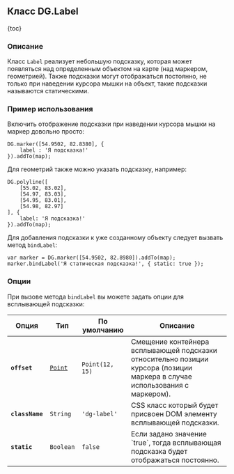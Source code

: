 ## Класс DG.Label

{toc}

### Описание

Класс `Label` реализует небольшую подсказку, которая может появляться над определенным объектом на карте (над маркером, геометрией). Также подсказки могут отображаться постоянно, не только при наведении курсора мышки на объект, такие подсказки называются статическими. <!--Сам клаcc `Label` реализует интерфейс [ILayer](/doc/maps/manual/interfaces#ilayer) и может быть использован для создания автономной статической подсказки на карте. TODO: JSAPI-3564-->

### Пример использования

Включить отображение подсказки при наведении курсора мышки на маркер довольно просто:

    DG.marker([54.9502, 82.8380], {
        label : 'Я подсказка!'
    }).addTo(map);

Для геометрий также можно указать подсказку, например:

    DG.polyline([
        [55.02, 83.02],
        [54.97, 83.03],
        [54.95, 83.01],
        [54.98, 82.97]
    ], {
        label: 'Я подсказка!'
    }).addTo(map);

Для добавления подсказки к уже созданному объекту следует вызвать метод `bindLabel`:

    var marker = DG.marker([54.9502, 82.8980]).addTo(map);
    marker.bindLabel('Я статическая подсказка!', { static: true });

<!--
TODO: JSAPI-3564    
Отображение автономной статической подсказки на карте:
    
    DG.label('Я автономная подсказка!')
        .setLatLng([54.9502, 82.8980]);
        .addTo(map);

### Конструктор
...
-->

### Опции

При вызове метода `bindLabel` вы можете задать опции для всплывающей подсказки:

<table>
    <thead>
        <tr>
            <th>Опция</th>
            <th>Тип</th>
            <th>По умолчанию</th>
            <th>Описание</th>
        </tr>
    </thead>
    <tbody>
        <tr>
            <td><b><code>offset</code></b></td>
            <td><code><a href="/doc/maps/manual/base-classes#класс-dgpoint">Point</a></code></td>
            <td><nobr><code>Point(12, 15)</code></nobr></td>
            <td>Смещение контейнера всплывающей подсказки относительно позиции курсора (позиции маркера в случае использования с маркером).</td>
        </tr>
        <tr>
            <td><b><code>className</code></b></td>
            <td><code>String</code></td>
            <td><code>'dg-label'</code></td>
            <td>CSS класс который будет присвоен DOM элементу всплывающей подсказки.</td>
        </tr>
        <tr id="label-static">
            <td><b><code>static</code></b></td>
            <td><code>Boolean</code></td>
            <td><code>false</code></td>
            <td>Если задано значение `true`, тогда всплывающая подсказка будет отображаться постоянно.</td>
        </tr>
    </tbody>
</table>

<!--
TODO: JSAPI-3564
### Методы

<table>
    <thead>
        <tr>
            <th>Метод</th>
            <th>Возвращает</th>
            <th>Описание</th>
        </tr>
    </thead>
    <tbody>
        <tr>
            <td><code><b>setContent</b>(&lt;String&gt; content)</code></td>
            <td><code>this</code></td>
            <td>Устанавливает содержимое всплывающей подсказки.</td>
        </tr>
        <tr>
            <td><code><b>setLatLng</b>(&lt;<a href="/doc/maps/manual/base-classes#класс-dglatlng">LatLng</a>&gt; latlng)</code></td>
            <td><code>this</code></td>
            <td>Устанавливает географические координаты подсказки.</td>
        </tr>
        <tr>
            <td><code><b>getLatLng</b>(
                <nobr>&lt;<a href="/doc/maps/manual/base-classes#класс-dglatlng">LatLng</a>&gt; <i>latlng</i> )</nobr>
            </code></td>
            <td><code>this</code></td>
            <td>Возвращает географические координаты подсказки.</td>
        </tr>
    </tbody>
</table>-->